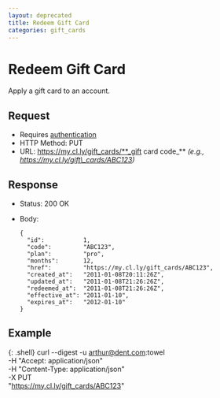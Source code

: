 ```yaml
---
layout: deprecated
title: Redeem Gift Card
categories: gift_cards
---
```


# Redeem Gift Card

Apply a gift card to an account.


## Request

- Requires [authentication](https://github.com/cloudapp/api/blob/master/README.md#authentication)
- HTTP Method: PUT
- URL: https://my.cl.ly/gift_cards/**_gift card code_** _(e.g., https://my.cl.ly/gift\_cards/ABC123)_


## Response

- Status: 200 OK
- Body:

      {
        "id":           1,
        "code":         "ABC123",
        "plan":         "pro",
        "months":       12,
        "href":         "https://my.cl.ly/gift_cards/ABC123",
        "created_at":   "2011-01-08T20:11:26Z",
        "updated_at":   "2011-01-08T21:26:26Z",
        "redeemed_at":  "2011-01-08T21:26:26Z",
        "effective_at": "2011-01-10",
        "expires_at":   "2012-01-10"
      }


## Example

{: .shell}
    curl --digest -u arthur@dent.com:towel \
         -H "Accept: application/json" \
         -H "Content-Type: application/json" \
         -X PUT \
         "https://my.cl.ly/gift_cards/ABC123"

